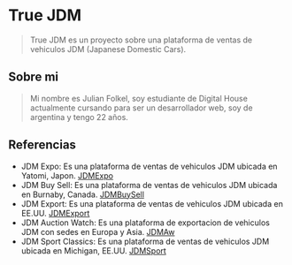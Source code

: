 # True JDM
> True JDM es un proyecto sobre una plataforma de ventas de vehiculos JDM (Japanese Domestic Cars).

## Sobre mi
> Mi nombre es Julian Folkel, soy estudiante de Digital House actualmente cursando para ser un desarrollador web, soy de argentina y tengo 22 años.

## Referencias
- JDM Expo: Es una plataforma de ventas de vehiculos JDM ubicada en Yatomi, Japon. [JDMExpo](https://jdm-expo.com/)
- JDM Buy Sell: Es una plataforma de ventas de vehiculos JDM ubicada en Burnaby, Canada. [JDMBuySell](https://www.jdmbuysell.com/)
- JDM Export: Es una plataforma de ventas de vehiculos JDM ubicada en EE.UU. [JDMExport](https://www.jdmexport.com/)
- JDM Auction Watch: Es una plataforma de exportacion de vehiculos JDM con sedes en Europa y Asia. [JDMAw](https://www.jdmauctionwatch.com/)
- JDM Sport Classics: Es una plataforma de ventas de vehiculos JDM ubicada en Michigan, EE.UU. [JDMSport](https://jdmsportclassics.com/)